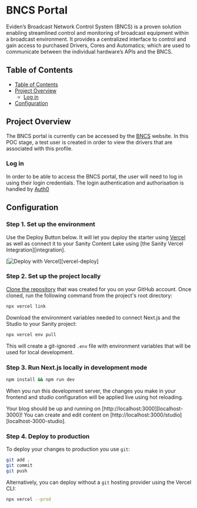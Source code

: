 # BNCS Portal

Eviden’s Broadcast Network Control System (BNCS) is a proven solution enabling streamlined control and monitoring of broadcast equipment within a broadcast environment. It provides a centralized interface to control and gain access to purchased Drivers, Cores and Automatics; which are used to communicate between the individual hardware’s APIs and the BNCS.  


## Table of Contents
- [Table of Contents](#table-of-contents)
- [Project Overview](#project-overview)
  - [Log in](#log-in)
- [Configuration](#configuration)

## Project Overview
The BNCS portal is currently can be accessed by the [BNCS](https://www.bncs.media/) website. In this POC stage, a test user is created in order to view the drivers that are associated with this profile.

### Log in
In order to be able to access the BNCS portal, the user will need to log in using their login credentials. The login authentication and authorisation is handled by [Auth0](https://auth0.com/docs/get-started/auth0-overview) 

## Configuration

### Step 1. Set up the environment

Use the Deploy Button below. It will let you deploy the starter using [Vercel](https://vercel.com?utm_source=github&utm_medium=readme&utm_campaign=next-sanity-example) as well as connect it to your Sanity Content Lake using [the Sanity Vercel Integration][integration].

[![Deploy with Vercel](https://vercel.com/button)][vercel-deploy]

### Step 2. Set up the project locally

[Clone the repository](https://docs.github.com/en/repositories/creating-and-managing-repositories/cloning-a-repository) that was created for you on your GitHub account. Once cloned, run the following command from the project's root directory:

```bash
npx vercel link
```

Download the environment variables needed to connect Next.js and the Studio to your Sanity project:

```bash
npx vercel env pull
```

This will create a git-ignored `.env` file with environment variables that will be used for local development.

### Step 3. Run Next.js locally in development mode

```bash
npm install && npm run dev
```

When you run this development server, the changes you make in your frontend and studio configuration will be applied live using hot reloading.

Your blog should be up and running on [http://localhost:3000][localhost-3000]! You can create and edit content on [http://localhost:3000/studio][localhost-3000-studio].

### Step 4. Deploy to production

To deploy your changes to production you use `git`:

```bash
git add .
git commit
git push
```

Alternatively, you can deploy without a `git` hosting provider using the Vercel CLI:

```bash
npx vercel --prod
```

